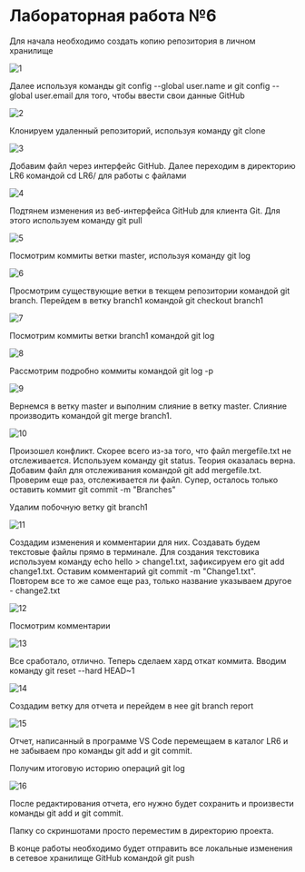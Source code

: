 # Лабораторная работа №6
Для начала необходимо создать копию репозитория в личном хранилище

![1](https://user-images.githubusercontent.com/94634803/142620924-7ddb40f4-f6fa-455b-a730-ce331cdf1382.png)

Далее используя команды git config --global user.name <username> и git config --global user.email <email> для того, чтобы ввести свои данные GitHub
  
![2](https://user-images.githubusercontent.com/94634803/142621055-a258f60a-184a-4a28-b7e9-db11865a10ed.png)
  
Клонируем удаленный репозиторий, используя команду git clone 
  
![3](https://user-images.githubusercontent.com/94634803/142621202-ca44e181-fd8e-40c5-9476-03be2aa55437.png)
  
Добавим файл через интерфейс GitHub. Далее переходим в директорию LR6 командой cd LR6/ для работы с файлами
  
![4](https://user-images.githubusercontent.com/94634803/142621293-f3444d5b-c424-4752-aed7-4f8bdc2a457d.png)
  
Подтянем изменения из веб-интерфейса GitHub для клиента Git. Для этого используем команду git pull
  
![5](https://user-images.githubusercontent.com/94634803/142621457-a6125431-3b9e-4cc5-9de7-63407444e7da.png)
  
Посмотрим коммиты ветки master, используя команду git log
  
![6](https://user-images.githubusercontent.com/94634803/142621529-48d98ebe-ec5f-43de-a18d-22aea0566a23.jpg)
  
Просмотрим существующие ветки в текщем репозитории командой git branch. Перейдем в ветку branch1 командой git checkout branch1
  
![7](https://user-images.githubusercontent.com/94634803/142621595-e99417f4-7caa-4d86-a0da-7e1f0ca6ab34.png)
  
Посмотрим коммиты ветки branch1 командой git log
  
![8](https://user-images.githubusercontent.com/94634803/142621680-dfee5c36-312e-4a47-bd69-272d3dae3a5c.png)
  
Рассмотрим подробно коммиты командой git log -p
  
![9](https://user-images.githubusercontent.com/94634803/142621730-b66ee7a7-7165-433e-8241-693555a5aa2e.png)
  
Вернемся в ветку master и выполним слияние в ветку master. Слияние производить командой git merge branch1.
  
![10](https://user-images.githubusercontent.com/94634803/142621889-3caff9f4-dca6-424a-9bac-3f6d0ed59306.png)
  
Произошел конфликт. Скорее всего из-за того, что файл mergefile.txt не отслеживается. Используем команду git status. Теория оказалась верна. Добавим файл для отслеживания командой git add mergefile.txt. Проверим еще раз, отслеживается ли файл. Супер, осталось только оставить коммит git commit -m "Branches"

Удалим побочную ветку git branch1
  
![11](https://user-images.githubusercontent.com/94634803/142622180-5230adc7-e02a-4e3d-bdb8-e4c76171fe40.png)

Создадим изменения и комментарии для них. Создавать будем текстовые файлы прямо в терминале. Для создания текстовика используем команду echo hello > change1.txt, зафиксируем его git add change1.txt. Оставим комментарий git commit -m "Change1.txt". Повторем все то же самое еще раз, только название указываем другое - change2.txt
  
![12](https://user-images.githubusercontent.com/94634803/142622373-eac095c6-dd13-4b7f-a450-48e62aea129a.png)

Посмотрим комментарии
  
![13](https://user-images.githubusercontent.com/94634803/142622454-81b8e928-cb12-4feb-ac5d-67cf3f732920.png)

Все сработало, отлично. Теперь сделаем хард откат коммита. Вводим команду git reset --hard HEAD~1
  
![14](https://user-images.githubusercontent.com/94634803/142622642-0712dbe5-1be2-4c91-86c1-24fa658d27bb.png)
  
Создадим ветку для отчета и перейдем в нее git branch report
  
![15](https://user-images.githubusercontent.com/94634803/142622701-71db1664-b3ed-4f93-9b7a-66f1d9af2095.png)

Отчет, написанный в программе VS Code перемещаем в каталог LR6 и не забываем про команды git add и git commit.

Получим итоговую историю операций git log
  
![16](https://user-images.githubusercontent.com/94634803/142622783-52a54561-b1e4-4072-87fa-9d5ef174fe3d.png)

 После редактирования отчета, его нужно будет сохранить и произвести команды git add и git commit.

Папку со скриншотами просто переместим в директорию проекта.

В конце работы необходимо будет отправить все локальные изменения в сетевое хранилище GitHub командой  git push
